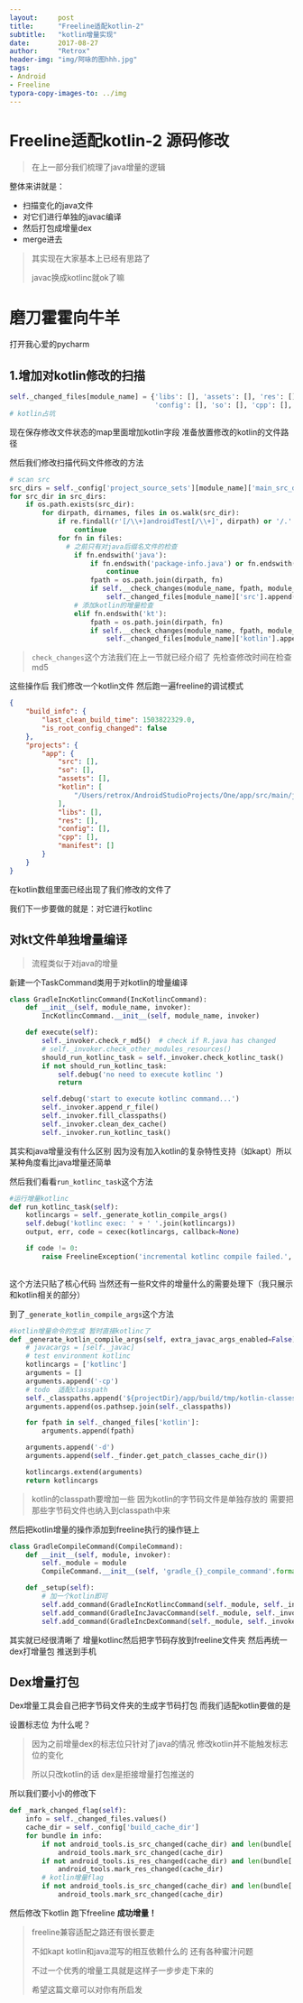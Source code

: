 ```yaml
---
layout:     post
title:      "Freeline适配kotlin-2"
subtitle:   "kotlin增量实现"
date:       2017-08-27
author:     "Retrox"
header-img: "img/阿咏的图hhh.jpg"
tags:
- Android
- Freeline
typora-copy-images-to: ../img
---
```


# Freeline适配kotlin-2 源码修改

>  在上一部分我们梳理了java增量的逻辑 

整体来讲就是：

- 扫描变化的java文件
- 对它们进行单独的javac编译
- 然后打包成增量dex
- merge进去

> 其实现在大家基本上已经有思路了 
>
> javac换成kotlinc就ok了嘛

# 磨刀霍霍向牛羊

打开我心爱的pycharm 

## 1.增加对kotlin修改的扫描

```python
self._changed_files[module_name] = {'libs': [], 'assets': [], 'res': [], 'src': [], 'manifest': [],
                                    'config': [], 'so': [], 'cpp': [], 'kotlin': []}
# kotlin占坑
```

现在保存修改文件状态的map里面增加kotlin字段 准备放置修改的kotlin的文件路径

然后我们修改扫描代码文件修改的方法

```python
# scan src
src_dirs = self._config['project_source_sets'][module_name]['main_src_directory']
for src_dir in src_dirs:
    if os.path.exists(src_dir):
        for dirpath, dirnames, files in os.walk(src_dir):
            if re.findall(r'[/\\+]androidTest[/\\+]', dirpath) or '/.' in dirpath:
                continue
            for fn in files:
              # 之前只有对java后缀名文件的检查
                if fn.endswith('java'):
                    if fn.endswith('package-info.java') or fn.endswith('BuildConfig.java'):
                        continue
                    fpath = os.path.join(dirpath, fn)
                    if self.__check_changes(module_name, fpath, module_cache):
                        self._changed_files[module_name]['src'].append(fpath)
                # 添加kotlin的增量检查
                elif fn.endswith('kt'):
                    fpath = os.path.join(dirpath, fn)
                    if self.__check_changes(module_name, fpath, module_cache):
                        self._changed_files[module_name]['kotlin'].append(fpath)
```

>  `check_changes`这个方法我们在上一节就已经介绍了 先检查修改时间在检查md5

这些操作后 我们修改一个kotlin文件 然后跑一遍freeline的调试模式

```json
{
    "build_info": {
        "last_clean_build_time": 1503822329.0,
        "is_root_config_changed": false
    },
    "projects": {
        "app": {
            "src": [],
            "so": [],
            "assets": [],
            "kotlin": [
                "/Users/retrox/AndroidStudioProjects/One/app/src/main/java/com/twtstudio/one/view/VActivity.kt"
            ],
            "libs": [],
            "res": [],
            "config": [],
            "cpp": [],
            "manifest": []
        }
    }
}
```

在kotlin数组里面已经出现了我们修改的文件了 

我们下一步要做的就是：对它进行kotlinc

## 对kt文件单独增量编译

> 流程类似于对java的增量

新建一个TaskCommand类用于对kotlin的增量编译

```python
class GradleIncKotlincCommand(IncKotlincCommand):
    def __init__(self, module_name, invoker):
        IncKotlincCommand.__init__(self, module_name, invoker)

    def execute(self):
        self._invoker.check_r_md5()  # check if R.java has changed
        # self._invoker.check_other_modules_resources()
        should_run_kotlinc_task = self._invoker.check_kotlinc_task()
        if not should_run_kotlinc_task:
            self.debug('no need to execute kotlinc ')
            return

        self.debug('start to execute kotlinc command...')
        self._invoker.append_r_file()
        self._invoker.fill_classpaths()
        self._invoker.clean_dex_cache()
        self._invoker.run_kotlinc_task()
```

其实和java增量没有什么区别 因为没有加入kotlin的复杂特性支持（如kapt）所以某种角度看比java增量还简单

然后我们看看`run_kotlinc_task`这个方法

```python
#运行增量kotlinc
def run_kotlinc_task(self):
    kotlincargs = self._generate_kotlin_compile_args()
    self.debug('kotlinc exec: ' + ' '.join(kotlincargs))
    output, err, code = cexec(kotlincargs, callback=None)

    if code != 0:
        raise FreelineException('incremental kotlinc compile failed.', '{}\n{}'.format(output, err))
    
```

这个方法只贴了核心代码 当然还有一些R文件的增量什么的需要处理下（我只展示和kotlin相关的部分）

到了`_generate_kotlin_compile_args`这个方法

```python
#kotlin增量命令的生成 暂时直接kotlinc了
def _generate_kotlin_compile_args(self, extra_javac_args_enabled=False):
    # javacargs = [self._javac]
    # test environment kotlinc
    kotlincargs = ['kotlinc']
    arguments = []
    arguments.append('-cp')
    # todo  适配classpath
    self._classpaths.append('${projectDir}/app/build/tmp/kotlin-classes/debug')
    arguments.append(os.pathsep.join(self._classpaths))

    for fpath in self._changed_files['kotlin']:
        arguments.append(fpath)

    arguments.append('-d')
    arguments.append(self._finder.get_patch_classes_cache_dir())

    kotlincargs.extend(arguments)
    return kotlincargs
```

> kotlin的classpath要增加一些 因为kotlin的字节码文件是单独存放的 需要把那些字节码文件也纳入到classpath中来

然后把kotlin增量的操作添加到freeline执行的操作链上

```python
class GradleCompileCommand(CompileCommand):
    def __init__(self, module, invoker):
        self._module = module
        CompileCommand.__init__(self, 'gradle_{}_compile_command'.format(module), invoker)

    def _setup(self):
        # 加一个kotlin即可
        self.add_command(GradleIncKotlincCommand(self._module, self._invoker))
        self.add_command(GradleIncJavacCommand(self._module, self._invoker))
        self.add_command(GradleIncDexCommand(self._module, self._invoker))
```

其实就已经很清晰了 增量kotlinc然后把字节码存放到freeline文件夹 然后再统一dex打增量包 推送到手机

## Dex增量打包

Dex增量工具会自己把字节码文件夹的生成字节码打包 而我们适配kotlin要做的是

设置标志位 为什么呢？

> 因为之前增量dex的标志位只针对了java的情况 修改kotlin并不能触发标志位的变化
>
> 所以只改kotlin的话 dex是拒接增量打包推送的

所以我们要小小的修改下

```python
def _mark_changed_flag(self):
    info = self._changed_files.values()
    cache_dir = self._config['build_cache_dir']
    for bundle in info:
        if not android_tools.is_src_changed(cache_dir) and len(bundle['src']) > 0:
            android_tools.mark_src_changed(cache_dir)
        if not android_tools.is_res_changed(cache_dir) and len(bundle['res']) > 0:
            android_tools.mark_res_changed(cache_dir)
        # kotlin增量flag
        if not android_tools.is_src_changed(cache_dir) and len(bundle['kotlin']) > 0:
            android_tools.mark_src_changed(cache_dir)
```



然后修改下kotlin 跑下freeline  **成功增量！**

> freeline兼容适配之路还有很长要走
>
> 不如kapt kotlin和java混写的相互依赖什么的 还有各种蜜汁问题
>
> 不过一个优秀的增量工具就是这样子一步步走下来的
>
> 希望这篇文章可以对你有所启发